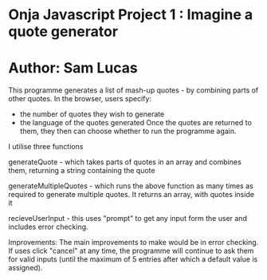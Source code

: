 # Onja Javascript Project 1 : Imagine a quote generator
# Author: Sam Lucas

This programme generates a list of mash-up quotes - by combining parts of other quotes. 
In the browser, users specify:
- the number of quotes they wish to generate
- the language of the quotes generated
Once the quotes are returned to them, they then can choose whether to run the programme again. 

I utilise three functions

generateQuote - which takes parts of quotes in an array and combines them, returning a string containing the quote

generateMultipleQuotes - which runs the above function as many times as required to generate multiple quotes. It returns an array, with quotes inside it 

recieveUserInput - this uses "prompt" to get any input form the user and includes error checking. 

Improvements: 
The main improvements to make would be in error checking. If uses click "cancel" at any time, the programme will continue to ask them for valid inputs (until the maximum of 5 entries after which a default value is assigned). 
